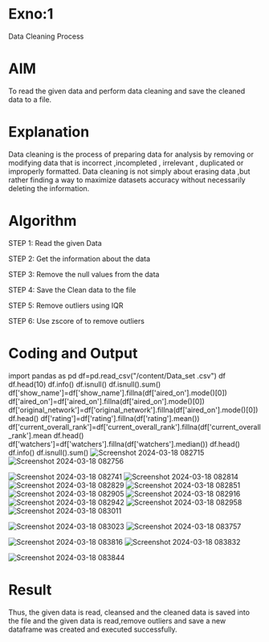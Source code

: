 # Exno:1
Data Cleaning Process

# AIM
To read the given data and perform data cleaning and save the cleaned data to a file.

# Explanation
Data cleaning is the process of preparing data for analysis by removing or modifying data that is incorrect ,incompleted , irrelevant , duplicated or improperly formatted. Data cleaning is not simply about erasing data ,but rather finding a way to maximize datasets accuracy without necessarily deleting the information.

# Algorithm
STEP 1: Read the given Data

STEP 2: Get the information about the data

STEP 3: Remove the null values from the data

STEP 4: Save the Clean data to the file

STEP 5: Remove outliers using IQR

STEP 6: Use zscore of to remove outliers

# Coding and Output
 import pandas as pd
 df=pd.read_csv("/content/Data_set .csv")
 df
 df.head(10)
 df.info()
 df.isnull()
 df.isnull().sum()
 df['show_name']=df['show_name'].fillna(df['aired_on'].mode()[0])
 df['aired_on']=df['aired_on'].fillna(df['aired_on'].mode()[0])
 df['original_network']=df['original_network'].fillna(df['aired_on'].mode()[0])
 df.head()
 df['rating']=df['rating'].fillna(df['rating'].mean())
 df['current_overall_rank']=df['current_overall_rank'].fillna(df['current_overall_rank'].mean
 df.head()
 df['watchers']=df['watchers'].fillna(df['watchers'].median())
 df.head()
 df.info()
 df.isnull().sum()
 ![Screenshot 2024-03-18 082715](https://github.com/JAIGANESHVETRISELVAN/exno1/assets/133752156/4994a8e6-b39a-4b10-882c-cdf080ff86d9)
 ![Screenshot 2024-03-18 082756](https://github.com/JAIGANESHVETRISELVAN/exno1/assets/133752156/cc1c0b3a-d125-4fd0-b310-64c6a2bb89e2)

![Screenshot 2024-03-18 082741](https://github.com/JAIGANESHVETRISELVAN/exno1/assets/133752156/607c8a40-38e1-4c96-8dc3-3821b39d6416)
![Screenshot 2024-03-18 082814](https://github.com/JAIGANESHVETRISELVAN/exno1/assets/133752156/f2c445ba-15ef-4673-960c-f593960ca016)
![Screenshot 2024-03-18 082829](https://github.com/JAIGANESHVETRISELVAN/exno1/assets/133752156/b498b1a3-ffe2-4573-87ea-67190202ca96)
![Screenshot 2024-03-18 082851](https://github.com/JAIGANESHVETRISELVAN/exno1/assets/133752156/d12d2252-95f5-4901-a8ab-52b4fd0f1eaf)
![Screenshot 2024-03-18 082905](https://github.com/JAIGANESHVETRISELVAN/exno1/assets/133752156/180401aa-d499-4d5a-8deb-9c71a2176d2b)
![Screenshot 2024-03-18 082916](https://github.com/JAIGANESHVETRISELVAN/exno1/assets/133752156/b18a0c08-f09b-4a6d-9801-27523b852e35)
![Screenshot 2024-03-18 082942](https://github.com/JAIGANESHVETRISELVAN/exno1/assets/133752156/a003ca45-c618-41f5-9cc9-7557212031be)
![Screenshot 2024-03-18 082958](https://github.com/JAIGANESHVETRISELVAN/exno1/assets/133752156/d4b8e7de-03d4-4e65-a663-bab2f29a571f)
![Screenshot 2024-03-18 083011](https://github.com/JAIGANESHVETRISELVAN/exno1/assets/133752156/662fce93-1c95-4898-a0cc-678e97bd216a)

![Screenshot 2024-03-18 083023](https://github.com/JAIGANESHVETRISELVAN/exno1/assets/133752156/6524ff18-f17a-49f3-bcf8-ea22258834c3)
![Screenshot 2024-03-18 083757](https://github.com/JAIGANESHVETRISELVAN/exno1/assets/133752156/f138df42-5ac2-499a-a44a-abbbcbf03bbf)

![Screenshot 2024-03-18 083816](https://github.com/JAIGANESHVETRISELVAN/exno1/assets/133752156/301771e3-1e99-4cfd-af1a-f37483addff8)
![Screenshot 2024-03-18 083832](https://github.com/JAIGANESHVETRISELVAN/exno1/assets/133752156/3278ff56-2715-492c-a3ac-15ce847f294b)

![Screenshot 2024-03-18 083844](https://github.com/JAIGANESHVETRISELVAN/exno1/assets/133752156/3c0f4daa-bea5-46e9-975b-2171150d1cc9)

# Result
Thus, the given data is read, cleansed and the cleaned data is saved into the file and the given data is read,remove outliers and save a new dataframe was created and executed successfully.

